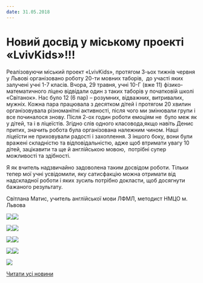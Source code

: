 ```yaml
---
date: 31.05.2018
---
```

# Новий досвід у міському проекті &#171;LvivKids&#187;!!!

Реалізовуючи міський проект «LvivKids», протягом 3-ьох тижнів червня у Львові організовано роботу 20-ти мовних таборів,  до участі яких залучені учні 1-7 класів. Вчора, 29 травня, учні 10-Г (вже 11) фізико-математичного ліцею відвідали один з таких таборів у початковій школі «Світанок». Нас було 12 (6 пар) – розумних, відважних, витривалих, мужніх. Кожна пара працювала з десятком дітей і протягом 20 хвилин організовувала різноманітні активності, після чого ми змінювали групи і все починалося знову. Після 2-ох годин роботи емоціям не  було меж як у дітей, та і в ліцеїстів. Згідно слів одного класовода,якщо навіть Денис  притих, значить робота була організована належним чином. Наші ліцеїсти не приховували радості і захоплення. З іншого боку, вони були вражені складністю та відповідальністю, адже щоб втримати увагу 10 дітей, зацікавити та ще й англійською мовою,  потрібні супер можливості та здібності.

Я як вчитель надзвичайно задоволена таким досвідом роботи. Тільки тепер мої учні усвідомили, яку сатисфакцію можна отримати від надскладної роботи і яких зусиль потрібно докласти, щоб досягнути бажаного результату.

Світлана Матис, учитель англійської мови ЛФМЛ, методист НМЦО м. Львова

![](/images/blog/новий-досвід-у-міському-проекті-lvivkids/33901247_1630298063755638_1804821424729227264_n.jpg)![](/images/blog/новий-досвід-у-міському-проекті-lvivkids/33942309_1630298087088969_8351784170174808064_n.jpg)

![](/images/blog/новий-досвід-у-міському-проекті-lvivkids/33943798_1630299410422170_3028376982233546752_n.jpg)![](/images/blog/новий-досвід-у-міському-проекті-lvivkids/33963818_1630298200422291_7574361047688019968_n.jpg)

![](/images/blog/новий-досвід-у-міському-проекті-lvivkids/33965070_1630298593755585_162935373989675008_n.jpg)![](/images/blog/новий-досвід-у-міському-проекті-lvivkids/33986786_1630298660422245_8927792348889350144_n.jpg)

![](/images/blog/новий-досвід-у-міському-проекті-lvivkids/34031539_1630299367088841_6370025559027613696_n.jpg)![](/images/blog/новий-досвід-у-міському-проекті-lvivkids/34047826_1630299457088832_5028114524050292736_n.jpg)

![](/images/blog/новий-досвід-у-міському-проекті-lvivkids/34063849_1630298153755629_1652814096808017920_n.jpg)

[Читати усі новини](/news)

